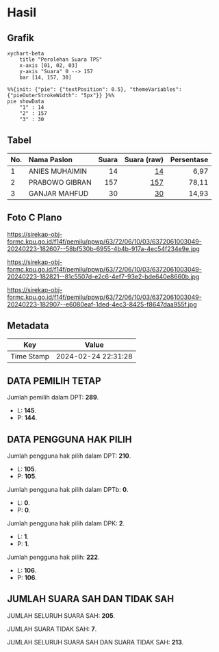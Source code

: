 # Hasil

## Grafik

```mermaid
xychart-beta
    title "Perolehan Suara TPS"
    x-axis [01, 02, 03]
    y-axis "Suara" 0 --> 157
    bar [14, 157, 30]
```

```mermaid
%%{init: {"pie": {"textPosition": 0.5}, "themeVariables": {"pieOuterStrokeWidth": "5px"}} }%%
pie showData
    "1" : 14
    "2" : 157
    "3" : 30
```

## Tabel

| No. | Nama Paslon    | Suara | Suara (raw) | Persentase |
|:--- |:-------------- | -----:| -----------:| ----------:|
| 1   | ANIES MUHAIMIN | 14    | [14][p-1]   | 6,97       |
| 2   | PRABOWO GIBRAN | 157   | [157][p-2]  | 78,11      |
| 3   | GANJAR MAHFUD  | 30    | [30][p-3]   | 14,93      |


[p-1]: https://github.com/gigit-pemilu/pemilu-2024-63-kalimantan-selatan/blob/main/pilpres/hitung-suara/sub/63-kalimantan-selatan/sub/72-kota-banjarbaru/sub/06-liang-anggang/sub/1003-landasan-ulin-utara/sub/049-tps/sub/paslon-1.txt
[p-2]: https://github.com/gigit-pemilu/pemilu-2024-63-kalimantan-selatan/blob/main/pilpres/hitung-suara/sub/63-kalimantan-selatan/sub/72-kota-banjarbaru/sub/06-liang-anggang/sub/1003-landasan-ulin-utara/sub/049-tps/sub/paslon-2.txt
[p-3]: https://github.com/gigit-pemilu/pemilu-2024-63-kalimantan-selatan/blob/main/pilpres/hitung-suara/sub/63-kalimantan-selatan/sub/72-kota-banjarbaru/sub/06-liang-anggang/sub/1003-landasan-ulin-utara/sub/049-tps/sub/paslon-3.txt

## Foto C Plano

https://sirekap-obj-formc.kpu.go.id/f14f/pemilu/ppwp/63/72/06/10/03/6372061003049-20240223-182607--58bf530b-6955-4b4b-917a-4ec54f234e9e.jpg

https://sirekap-obj-formc.kpu.go.id/f14f/pemilu/ppwp/63/72/06/10/03/6372061003049-20240223-182821--81c5507d-e2c6-4ef7-93e2-bde640e8660b.jpg

https://sirekap-obj-formc.kpu.go.id/f14f/pemilu/ppwp/63/72/06/10/03/6372061003049-20240223-182907--e6080eaf-1ded-4ec3-8425-f8647daa955f.jpg


## Metadata

| Key        | Value               |
| ---------- | ------------------- |
| Time Stamp | 2024-02-24 22:31:28 |


## DATA PEMILIH TETAP

Jumlah pemilih dalam DPT: **289**.
 * L: **145**.
 * P: **144**.

## DATA PENGGUNA HAK PILIH

Jumlah pengguna hak pilih dalam DPT: **210**.
 * L: **105**.
 * P: **105**.

Jumlah pengguna hak pilih dalam DPTb: **0**.
 * L: **0**.
 * P: **0**.

Jumlah pengguna hak pilih dalam DPK: **2**.
 * L: **1**.
 * P: **1**.

Jumlah pengguna hak pilih: **222**.
 * L: **106**.
 * P: **106**.

## JUMLAH SUARA SAH DAN TIDAK SAH

JUMLAH SELURUH SUARA SAH: **205**.

JUMLAH SUARA TIDAK SAH: **7**.

JUMLAH SELURUH SUARA SAH DAN SUARA TIDAK SAH: **213**.


